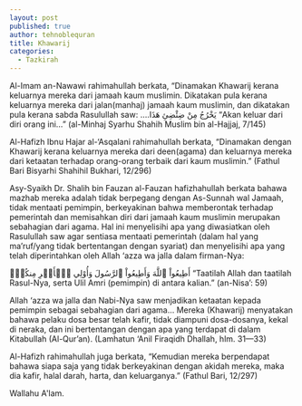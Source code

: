 ```yaml
---
layout: post
published: true
author: tehnoblequran
title: Khawarij
categories:
  - Tazkirah
---
```

Al-Imam an-Nawawi rahimahullah berkata, “Dinamakan Khawarij kerana keluarnya mereka dari jamaah kaum muslimin. Dikatakan pula kerana keluarnya mereka dari jalan(manhaj) jamaah kaum muslimin, dan dikatakan pula kerana sabda Rasulullah saw:
….يَخْرُجُ مِنْ ضِئْضِئِ هَذَا
“Akan keluar dari diri orang ini…” (al-Minhaj Syarhu Shahih Muslim bin al-Hajjaj, 7/145)

Al-Hafizh Ibnu Hajar al-‘Asqalani rahimahullah berkata, “Dinamakan dengan Khawarij kerana keluarnya mereka dari deen(agama) dan keluarnya mereka dari ketaatan terhadap orang-orang terbaik dari kaum muslimin.” (Fathul Bari Bisyarhi Shahihil Bukhari, 12/296)

Asy-Syaikh Dr. Shalih bin Fauzan al-Fauzan hafizhahullah berkata bahawa mazhab mereka adalah tidak berpegang dengan As-Sunnah wal Jamaah, tidak mentaati pemimpin, berkeyakinan bahwa memberontak terhadap pemerintah dan memisahkan diri dari jamaah kaum muslimin merupakan sebahagian dari agama. Hal ini menyelisihi apa yang diwasiatkan oleh Rasulullah saw agar sentiasa mentaati pemerintah (dalam hal yang ma’ruf/yang tidak bertentangan dengan syariat) dan menyelisihi apa yang telah diperintahkan oleh Allah ‘azza wa jalla dalam firman-Nya:

أَطِيعُواْ ٱللَّهَ وَأَطِيعُواْ ٱلرَّسُولَ وَأُوْلِي ٱلۡأَمۡرِ مِنكُمۡۖ
“Taatilah Allah dan taatilah Rasul-Nya, serta Ulil Amri (pemimpin) di antara kalian.” (an-Nisa’: 59)

Allah ‘azza wa jalla dan Nabi-Nya saw menjadikan ketaatan kepada pemimpin sebagai sebahagian dari agama… Mereka (Khawarij) menyatakan bahawa pelaku dosa besar telah kafir, tidak diampuni dosa-dosanya, kekal di neraka, dan ini bertentangan dengan apa yang terdapat di dalam Kitabullah (Al-Qur’an). (Lamhatun ‘Anil Firaqidh Dhallah, hlm. 31—33)

Al-Hafizh rahimahullah juga berkata, “Kemudian mereka berpendapat bahawa siapa saja yang tidak berkeyakinan dengan akidah mereka, maka dia kafir, halal darah, harta, dan keluarganya.” (Fathul Bari, 12/297)


Wallahu A'lam.